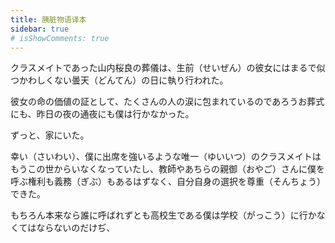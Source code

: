 ```yaml
---
title: 胰脏物语译本
sidebar: true
# isShowComments: true
---
```


<ClientOnly>
<title-pv/>
</ClientOnly>

クラスメイトであった山内桜良の葬儀は、生前（せいぜん）の彼女にはまるで似つかわしくない曇天（どんてん）の日に執り行われた。

彼女の命の価値の証として、たくさんの人の涙に包まれているのであろうお葬式にも、昨日の夜の通夜にも僕は行かなかった。

ずっと、家にいた。

幸い（さいわい）、僕に出席を強いるような唯一（ゆいいつ）のクラスメイトはもうこの世からいなくなっていたし、教師やあちらの親御（おやご）さんに僕を呼ぶ権利も義務（ぎぶ）もあるはずなく、自分自身の選択を尊重（そんちょう）できた。

もちろん本来なら誰に呼ばれずとも高校生である僕は学校（がっこう）に行かなくてはならないのだけぢ、



<ClientOnly>
  <leave/>
</ClientOnly/>